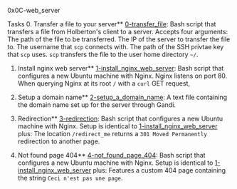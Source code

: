 0x0C-web_server

Tasks 0. Transfer a file to your server**
[0-transfer_file](./0-transfer_file): Bash script that transfers a file
from Holberton's client to a server.
Accepts four arguments:
The path of the file to be transferred.
The IP of the server to transfer the file to.
The username that `scp` connects with.
The path of the SSH privtae key that `scp` uses.
`scp` transfers the file to the user home directory `~/`.

1. Install nginx web server**
[1-install_nginx_web_server](./1-install_nginx_web_server): Bash script
that configures a new Ubuntu machine with Nginx.
Nginx listens on port 80.
When querying Nginx at its root `/` with a `curl` GET request,


2. Setup a domain name**
[2-setup_a_domain_name](./2-setup_a_domain_name): A text file containing
the domain name set up for the server through Gandi.

3. Redirection**
[3-redirection](./3-redirection): Bash script that configures a new Ubuntu
machine with Nginx.
Setup is identical to [1-install_nginx_web_server](./1-install_nginx_web_server)
plus:
The location `/redirect_me` returns a `301 Moved Permanently` redirection
    to another page.

4. Not found page 404**
[4-not_found_page_404](./4-not_found_page_404): Bash script that configures
a new Ubuntu machine with Nginx.
Setup is identical to [1-install_nginx_web_server](./1-install_nginx_web_server)
plus:
Features a custom 404 page containing the string `Ceci n'est pas une page`.
